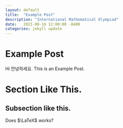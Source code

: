 ```yaml
---
layout: default
title:  "Example Post"
description: "International Mathematical Olympiad"
date:   2021-08-16 12:00:00 -0400
categories: jekyll update
---
```

<h1>Example Post</h1>
Hi 안녕하세요. This is an Example Post. 

Section Like This. 
===========
## Subsection like this. 

Does $\LaTeX$ works?
